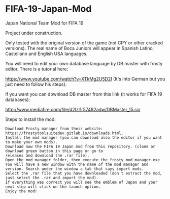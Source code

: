 # FIFA-19-Japan-Mod
Japan National Team Mod for FIFA 19

Project under construction.

Only tested with the original version of the game (not CPY or other cracked versions). The real name of Boca Juniors will 
appear in Spanish Latino, Castellano and English USA languages.

You will need to edit your own database language by DB master with frosty editor. There is a tutorial here:

https://www.youtube.com/watch?v=XTkMg2U5D2I (It's into German but you just need to follow his steps).

If you want you can download DB master from this link (it works for FIFA 19 databases):

http://www.mediafire.com/file/d2lzl1r57482adw/DBMaster_15.rar

Steps to install the mod:

    Download Frosty manager from their website: https://frostytoolsuitedev.gitlab.io/downloads.html.
    Install the mod manager (you can download also the editor if you want to make your own mods).
    Download now the FIFA 19 Japan mod from this repository. (clone or download green button in this page or go to 
    releases and download the .rar file).
    Open the mod manager folder, then execute the frosty mod manager.exe
    You will have a new window with the name of the mod manager and version. Search under the window a tab that says import mods.
    Select the .rar file that you have downloaded (don't extract the mod, just select the .rar and import the mod).
    If everything was correct you will see the emblem of Japan and your next step will click on the launch option.
    Enjoy the mod!
